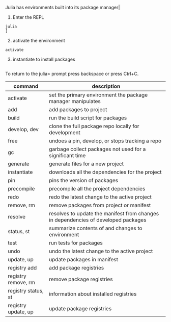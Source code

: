 
Julia has environments built into its package manager|

1. Enter the REPL

```
julia 
]
```

2. activate the environment 

```
activate
```

3. instantiate to install packages

```

```



To return to the julia> prompt press backspace or press Ctrl+C.

| command | description | 
|---------|-------------|
| activate| set the primary environment the package manager manipulates |
| add| add packages to project |
| build| run the build script for packages |
| develop, dev| clone the full package repo locally for development |
| free| undoes a pin, develop, or stops tracking a repo |
| gc| garbage collect packages not used for a significant time |
| generate| generate files for a new project |
| instantiate| downloads all the dependencies for the project |
| pin| pins the version of packages |
| precompile| precompile all the project dependencies |
| redo| redo the latest change to the active project |
| remove, rm| remove packages from project or manifest |
| resolve| resolves to update the manifest from changes in dependencies of developed packages |
| status, st| summarize contents of and changes to environment |
| test| run tests for packages |
| undo| undo the latest change to the active project |
| update, up| update packages in manifest |
| registry add| add package registries |
| registry remove, rm| remove package registries |
| registry status, st| information about installed registries |
| registry update, up| update package registries |